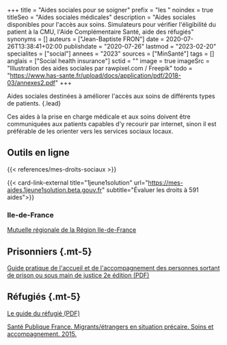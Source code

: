 +++
title = "Aides sociales pour se soigner"
prefix = "les "
noindex = true
titleSeo = "Aides sociales médicales"
description = "Aides sociales disponibles pour l'accès aux soins. Simulateurs pour vérifier l'éligibilité du patient à la CMU, l'Aide Complémentaire Santé, aide des réfugiés"
synonyms = []
auteurs = ["Jean-Baptiste FRON"]
date = 2020-07-26T13:38:41+02:00
publishdate = "2020-07-26"
lastmod = "2023-02-20"
specialites = ["social"]
annees = "2023"
sources = ["MinSanté"]
tags = []
anglais = ["Social health insurance"]
sctid = ""
image = true
imageSrc = "Illustration des aides sociales par rawpixel.com / Freepik"
todo = "https://www.has-sante.fr/upload/docs/application/pdf/2018-03/annexes2.pdf"
+++

Aides sociales destinées à améliorer l'accès aux soins de différents types de patients.
{.lead}

Ces aides à la prise en charge médicale et aux soins doivent être communiquées aux patients capables d'y recourir par internet, sinon il est préférable de les orienter vers les services sociaux locaux.

## Outils en ligne

{{< references/mes-droits-sociaux >}}

{{< card-link-external title="1jeune1solution" url="https://mes-aides.1jeune1solution.beta.gouv.fr" subtitle="Évaluer les droits à 591 aides">}}

### Ile-de-France

[Mutuelle régionale de la Région Ile-de-France](https://www.iledefrance.fr/mutuelle-regionale)

## Prisonniers {.mt-5}

[Guide pratique de l'accueil et de l'accompagnement des personnes sortant de prison ou sous main de justice 2e édition (PDF)](https://www.federationsolidarite.org/wp-content/uploads/2021/03/PPSMJ_V4.pdf)

## Réfugiés {.mt-5}

[Le guide du réfugié (PDF)](https://leguidedurefugie.com/pdf/guide-du-refugie-version-fr.pdf)

[Santé Publique France. Migrants/étrangers en situation précaire. Soins et accompagnement. 2015.](https://www.santepubliquefrance.fr/docs/migrants-etrangers-en-situation-precaire.-soins-et-accompagnement-edition-2015)
